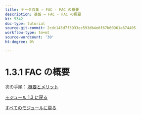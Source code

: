 ```yaml
---
title: データ収集 – FAC - FAC の概要
description: 基盤 – FAC - FAC の概要
kt: 5342
doc-type: tutorial
source-git-commit: 2cdc145d7f3933ec593db4e6f67b60961a674405
workflow-type: tm+mt
source-wordcount: '30'
ht-degree: 0%

---
```


# 1.3.1 FAC の概要

次の手順：[ 概要とメリット ](./summary.md)

[モジュール 1.3 に戻る](./fac.md)

[すべてのモジュールに戻る](../../../overview.md)
